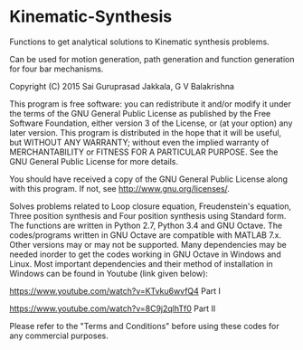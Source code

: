 # Kinematic-Synthesis
Functions to get analytical solutions to Kinematic synthesis problems.

Can be used for motion generation, path generation and function generation for four bar mechanisms.

Copyright (C) 2015 Sai Guruprasad Jakkala, G V Balakrishna

 This program is free software: you can redistribute it and/or modify
 it under the terms of the GNU General Public License as published by
 the Free Software Foundation, either version 3 of the License, or
 (at your option) any later version.
 This program is distributed in the hope that it will be useful,
 but WITHOUT ANY WARRANTY; without even the implied warranty of
 MERCHANTABILITY or FITNESS FOR A PARTICULAR PURPOSE.  See the
 GNU General Public License for more details.

 You should have received a copy of the GNU General Public License
 along with this program.  If not, see <http://www.gnu.org/licenses/>.

Solves problems related to Loop closure equation, Freudenstein's equation, Three position synthesis and Four position synthesis using Standard form. 
The functions are written in Python 2.7, Python 3.4 and GNU Octave. The codes/programs written in GNU Octave are compatible with MATLAB 7.x. Other versions may or may not be supported. Many dependencies may be needed inorder to get the codes working in GNU Octave in Windows and Linux. Most important dependencies and their method of installation in Windows can be found in Youtube (link given below):

<https://www.youtube.com/watch?v=KTvku6wvfQ4> Part I 

<https://www.youtube.com/watch?v=8C9j2qlhTf0> Part II 

Please refer to the "Terms and Conditions" before using these codes for any commercial purposes.

